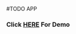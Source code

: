 #TODO APP
<h3>Click <a href="https://todoapp-571e8.web.app/" target="_blank">HERE</a> For Demo</h3>

